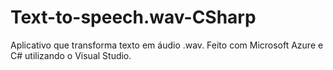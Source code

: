 # Text-to-speech.wav-CSharp
Aplicativo que transforma texto em áudio .wav. Feito com Microsoft Azure e C# utilizando o Visual Studio.
